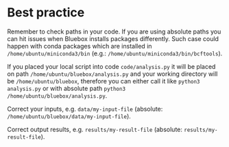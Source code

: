 # Best practice

Remember to check paths in your code. If you are using absolute paths you can hit issues when Bluebox
installs packages differently. Such case could happen with conda packages which are installed in `/home/ubuntu/miniconda3/bin` 
(e.g.: `/home/ubuntu/miniconda3/bin/bcftools`).

If you placed your local script into code `code/analysis.py` it will be placed on path `/home/ubuntu/bluebox/analysis.py` 
and your working directory will be `/home/ubuntu/bluebox`, therefore you can either call it like `python3 analysis.py` 
or with absolute path `python3 /home/ubuntu/bluebox/analysis.py`.

Correct your inputs, e.g. `data/my-input-file` (absolute: `/home/ubuntu/bluebox/data/my-input-file`).

Correct output results, e.g. `results/my-result-file` (absolute: `results/my-result-file`).
